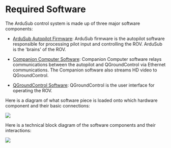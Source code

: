 # Required Software

The ArduSub control system is made up of three major software components:

* [ArduSub Autopilot Firmware](/introduction/required-software/ardusub-autopilot-firmware.md): ArduSub firmware is the autopilot software responsible for processing pilot input and controlling the ROV. ArduSub is the 'brains' of the ROV.

* [Companion Computer Software](/introduction/required-software/companion-computer-software.md): Companion Computer software relays communications between the autopilot and QGroundControl via Ethernet communications. The Companion software also streams HD video to QGroundControl.

* [QGroundControl Software](/introduction/required-software/qgroundcontrol-software.md): QGroundControl is the user interface for operating the ROV.

Here is a diagram of what software piece is loaded onto which hardware component and their basic connections:

<img src="/images/introduction/software/software-overall.png" class="img-responsive img-center" style="max-height:600px;">

Here is a technical block diagram of the software components and their interactions:

<img src="/images/software-components.jpg" class="img-responsive img-center" style="max-height:600px;">
